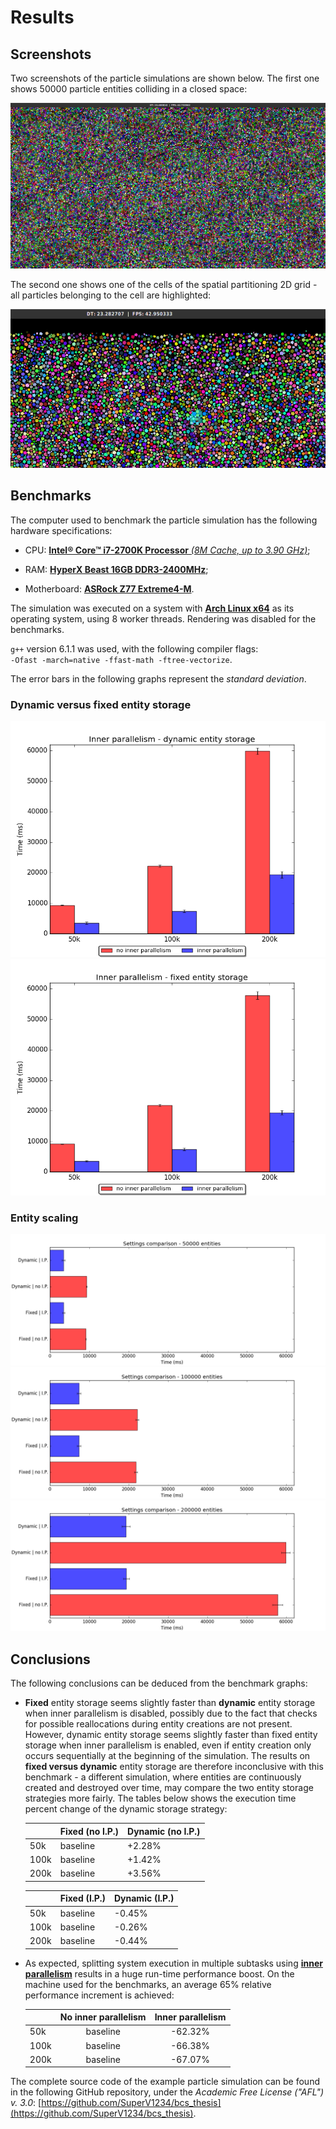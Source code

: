 


# Results



## Screenshots

Two screenshots of the particle simulations are shown below. The first one shows 50000 particle entities colliding in a closed space:

![Particle simulation: screenshot - 50000 colliding particles](source/figures/bench/sc0.png)

The second one shows one of the cells of the spatial partitioning 2D grid - all particles belonging to the cell are highlighted:

![Particle simulation: screenshot - spatial partitioning cell](source/figures/bench/sc1.png)



## Benchmarks

The computer used to benchmark the particle simulation has the following hardware specifications:

* CPU: [**Intel® Core™ i7-2700K Processor** *(8M Cache, up to 3.90 GHz)*](http://ark.intel.com/products/61275/Intel-Core-i7-2700K-Processor-8M-Cache-up-to-3_90-GHz);

* RAM: [**HyperX Beast 16GB DDR3-2400MHz**](http://www.hyperxgaming.com/us/memory/beast);

* Motherboard: [**ASRock Z77 Extreme4-M**](http://www.asrock.com/mb/intel/z77%20extreme4-m/).

The simulation was executed on a system with [**Arch Linux x64**](https://www.archlinux.org/) as its operating system, using $8$ worker threads. Rendering was disabled for the benchmarks.

`g++` version 6.1.1 was used, with the following compiler flags:\
`-Ofast -march=native -ffast-math -ftree-vectorize`.

The error bars in the following graphs represent the *standard deviation*.

### Dynamic versus fixed entity storage

![Particle simulation: benchmark results - dynamic entity storage](source/figures/bench/ipcomp_dynamic.png)
![Particle simulation: benchmark results - fixed entity storage](source/figures/bench/ipcomp_fixed.png)

### Entity scaling

![Particle simulation: benchmark results - 50000 entities](source/figures/bench/entity_50k.png)
![Particle simulation: benchmark results - 100000 entities](source/figures/bench/entity_100k.png)
![Particle simulation: benchmark results - 200000 entities](source/figures/bench/entity_200k.png)



## Conclusions

The following conclusions can be deduced from the benchmark graphs:

* **Fixed** entity storage seems slightly faster than **dynamic** entity storage when inner parallelism is disabled, possibly due to the fact that checks for possible reallocations during entity creations are not present. However, dynamic entity storage seems slightly faster than fixed entity storage when inner parallelism is enabled, even if entity creation only occurs sequentially at the beginning of the simulation. The results on **fixed versus dynamic** entity storage are therefore inconclusive with this benchmark - a different simulation, where entities are continuously created and destroyed over time, may compare the two entity storage strategies more fairly. The tables below shows the execution time percent change of the dynamic storage strategy:

    |      | Fixed (no I.P.) | Dynamic (no I.P.) |
    |------|-----------------|-------------------|
    | 50k  | baseline        | +2.28%            |
    | 100k | baseline        | +1.42%            |
    | 200k | baseline        | +3.56%            |

    |      | Fixed (I.P.) | Dynamic (I.P.) |
    |------|--------------|----------------|
    | 50k  | baseline     | -0.45%         |
    | 100k | baseline     | -0.26%         |
    | 200k | baseline     | -0.44%         |

* As expected, splitting system execution in multiple subtasks using [**inner parallelism**](#multithreading_inner_par) results in a huge run-time performance boost. On the machine used for the benchmarks, an average $65$% relative performance increment is achieved:

    |      | No inner parallelism | Inner parallelism |
    |------|:--------------------:|:-----------------:|
    | 50k  |       baseline       |      -62.32%      |
    | 100k |       baseline       |      -66.38%      |
    | 200k |       baseline       |      -67.07%      |

The complete source code of the example particle simulation can be found in the following GitHub repository, under the *Academic Free License ("AFL") v. 3.0*: [https://github.com/SuperV1234/bcs_thesis](https://github.com/SuperV1234/bcs_thesis).